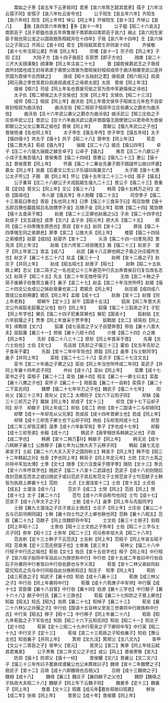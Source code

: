 <!-- { "loadSidebar": true } -->
　　鬻姒之子荼【哀五年下云荼皆同】君荼【哀六年陈乞弑其君荼】孺子【六年注云孺子同】安孺子【哀八年杜云安号也】
　　公子阳生【哀五年六年】齐阳生【哀六年经】阳生【同上年传】悼公【同上年】齐侯阳生【哀十注】齐悼公【哀八】
　　施【哀四至六年奔鲁】多【哀十一年】
　　公子鉏【昭二十六哀五】南郭且于【且于即鉏也哀五年奔鲁居于南郭故曰南郭且于哀六】阚止【哀六阳生家臣子我也简公宠之以国政致陈桓弑并在十四年】子我【哀六年十四年】壬【哀六悼公之子简公】齐简公【哀十四】君壬【陈恒弑其君壬并同哀十四】
　　齐侯敬【哀十七年注简公弟】齐侯【同上年】
　　宗楼【哀十一】宗子阳【同上年】子阳【注】
　　大陆子方【哀十四子我臣】东郭贾【即子方也】
　　顔庚【哀二十三齐大夫顔涿聚】顔涿聚【同上年注哀二十七】
　　晋【姬姓侯爵武王之子唐叔虞所封国也成王封母弟虞于唐爕父改唐为晋昭侯封桓叔成师于曲沃相袭至武公遂并宗国为晋侯今合而録之】
　　唐叔【昭十五始封之君】唐叔虞【桓六昭元】叔虞【昭元唐之季世其君曰叔虞叔虞成王之母弟太叔】太叔　晋侯【同上年注】
　　僖侯【桓六】司徒【同上年名也晋废司徙之官为改中军避僖侯之讳也】
　　太子仇【桓二穆侯之太子文侯也】文侯【同上年】文侯仇【昭二十三注】
　　成师【桓二】桓叔【同上年】曲沃伯【同上年晋文侯卒子昭侯立元年危不自安故封桓叔为曲沃伯】
　　曲沃庄伯【桓二桓叔子桓叔卒立庄伯袭父之爵亦为曲沃伯】
　　曲沃伯【庄十六年武公袭父之爵亦为曲沃伯】曲沃武公【桓三庄伯之子庄伯卒武公立】晋武公【庄十六年曲沃武公遂并晋国僖王因使虢公以君命命为晋侯即献公之父文公重耳之祖也】晋侯【同上年】
　　晋献公【僖九年武公之子也】晋侯佹诸【名也同上年】
　　太子申生【僖五年传】世子申生【僖五年经】太子【僖四僖十】共太子【僖十】共子【昭二十八】晋申生【同上年注】
　　荀息【僖二晋大夫】荀叔【僖九年】
　　骊姬【庄二十八】姬氏【僖公四年】
　　卓子【庄二十八僖九骊姬之娣生卓子】公卓子【僖九】
　　夷吾【庄二十八献公子小戎子生夷吾僖九】晋侯夷吾【僖二十四经】晋惠公【僖九二十三】惠公【僖十五】晋侯晋君【同上年】
　　怀嬴【僖二十二秦女先妻子圉子圉諡怀公故曰怀嬴】嬴女【同上年】辰嬴【后妻文公生公子乐諡曰辰嬴文六】
　　太子圉【僖十七惠公太子怀公】子圉　圉【同上年】怀公【僖十五年注二十三二十四】孺子【僖五】
　　公子重耳【庄二十八献公子犬戎狐姬生僖九二十三】晋公子【僖二十三】晋重耳【定四】晋文公【同上年】文公【僖三十八】
　　韩简【僖十五韩万之孙】定伯【国语也】
　　寺人披【僖五年】寺人勃鞮【僖二十五】
　　司空季子【僖二十三胥臣臼季也】胥臣【名也同上年】臼季【僖三十三食采于臼】瑕吕饴甥【僖十五即吕甥也葢姓瑕吕名饴甥字子金】吕甥子金【同上年】瑕甥【僖二十四】隂饴甥【僖十五食采于隂】
　　赵衰【僖二十三正卿也赵盾之父】子余【僖二十四字也】赵成子【文五諡也】成季【文六】孟子余【昭元年】原大夫【僖二十五】
　　原同【僖二十四季隗生原邑也】原叔【宣十五】赵同【宣十二】
　　屏括【僖二十四季隗生同之弟屏邑】屏季【宣二】公族大夫【同上年】
　　楼婴【僖二十四括之弟楼邑】赵婴【成四】赵婴齐【宣十二】
　　头湏【僖二十四一曰里凫湏】里凫湏【同上年注】
　　赵盾【文六传宣二经叔隗生】盾【僖二十三】赵宣子　宣子【同上年宣二】宣孟【成八】
　　赵武【襄十八正卿也朔之子盾之孙庄姬所生也】赵文子【襄二十五二十六】赵孟【襄三十一】
　　赵朔【宣十二盾之子】赵庄子【并同上年】
　　赵成【昭五昭七】赵景子【昭七】
　　赵鞅【昭二十五执政上卿】志父【哀二简子之一名也定公十三年避范中行氏出奔晋侯召归复位改名志父】赵简子【昭二十五】先主【哀二十年无恤呼简子】
　　无恤【哀二十鞅之子简子废嫡子伯鲁而立襄子】襄子【哀二十七】赵孟【哀二十年当世所呼】赵姬【僖二十四文公女成公之姊赵衰妻也宣二】君姬氏【同上年】
　　赵庄姬【成四成八晋成公女赵朔妻】姬氏【同上年】孟姬【成十七】
　　赵旃【宣十二】赵傁【同上年老称】
　　邯郸午【定十三】赵午【国语十五注】
　　狐突【闵二年晋大夫文公外祖狐毛狐偃之父也】伯行【同上年】
　　狐偃【僖二十三狐突之子】子犯【同上年字也】舅氏【僖二十四子犯重耳舅也】舅犯【国语十】
　　狐射姑【文六年狐偃之子】贾季【同上年食采于贾字季】
　　狐鞫居【文二】续简伯【同上年】续鞫居【文六】
　　狐庸【成七巫臣之子父子自楚奔晋】邢伯【襄十八晋大夫】屈狐庸【襄三十一】邢侯【襄十八昭十四】
　　介推【僖二十四】介之推【同上年】
　　先轸【僖二十八三十二】原轸【同上年食采于晋】
　　先蔑【文六士伯也】士伯【文七】
　　先且居【先轸之子僖三十三】霍伯【文五年先轸之子食采于霍】
　　先縠【宣十二年中军佐也】原縠【同上】彘季【与士鲂同字】彘子【并同上年】
　　栾枝【僖二十七二十八】栾贞子【僖二十七注文五】
　　栾书【宣二十年盾之子黡之父】栾伯【同上年当世所呼成二年同】栾武子【并同上年襄十四年武子同】
　　弁纠【成十八】栾纠【同上年】
　　栾黡【成十七栾书之子】栾桓子【襄二十二】栾伯【襄十四】桓主【襄二十一卿士曰主】栾盈【襄十八黡之子也】栾怀子【襄二十一】陪臣盈【襄二十一自称】栾孺子【襄二十二下栾氏同】
　　魏犫【僖二十七年毕万之子也】魏武子【僖二十七年】
　　阳处父【僖三十三年】晋处父【文二】太傅阳子【文六下云阳子同】
　　却缺【僖三十三却万之子】冀缺【同上年】却成子【文十三】
　　却克【宣十七下云却子同】却子　却献子【同上年成二】却伯【成二】驹伯【宣十二国语十二与却锜同】
　　却犫【成十一年却克从父兄弟】苦成叔【成十四年晋卿士也】苦成【同上年】
　　却锜【成十三却克子卿士也下云却子同】驹伯【与却克同成十七】
　　却至【成二年三却皆正卿】温季【成十六年新军佐】季子【字也成十七年】
　　却毅【成十三却至弟】歩毅【成十六】
　　韩武子【唐宰相世系韩厥之父也】子舆【成二字也】
　　韩厥【宣十二韩万孙】韩献子【同上年】
　　韩无忌【成十八韩厥子襄七】公族穆子【襄七年为公族大夫下云穆子同】
　　韩起【襄七无忌弟宣子】士起【襄二十六大夫入天子之国则称士】韩宣子【同上年】韩不信【昭三十二年韩起之孙】伯音【字也同上年】韩简子【同上年定元年】士防【文六士蒍之孙将中军加太傅】士季【文七】随季【文六注食采于随字季】随防【文十三】季氏【宣十六年呼其字也】随武子【僖二十八宣十二武諡也】范武子【成十八初封随后改封范故互而言之或曰随武子或曰范武子其后有范文子士爕范宣子士匄范献子士鞅皆为执政上卿襄十七】范防
　　士贞【士渥浊宣十二】士伯【宣十五】士贞伯【成五】士渥浊【成十八】
　　范文子【成二】士爕【同上】范叔【同上】爕【宣十七】文子【襄二十六】
　　范匄【成十六年自称匄也同】士匄【成十七】范宣子【成十八年文子之子】
　　士鲂【成十八】彘季【同上年与先縠同字】
　　士弱【襄九士渥浊之子庄子或云士弱氏】士庄子【同上年】士庄伯【襄公二十五与已前巩朔同諡】士鞅【襄十四士匄之子上卿也鞅也同】范鞅【襄十八昭五】范叔【襄二十九】范献子【同上伐魏舒将中军】
　　士文伯【襄三十士弱子】伯瑕【同上年昭十二】
　　士景伯【昭十三士文伯之子弥牟】士伯【昭二十三字与士贞子同】弥牟【昭十三】士弥牟【昭二十三】司马弥牟邬大夫【昭二十八年】
　　范吉射【定十三士鞅子下云范氏】士吉射【同上年】范昭子【同上年哀五昭子同】范臯夷【定十三范氏侧室子也】士臯夷【哀三年】
　　荀林父【僖二十八中行桓子中行氏之祖也】荀伯【文七】伯氏【宣十五伯字也】桓子【同上年】中行桓子【宣六桓子始将中军自此以为族世称中行】中行伯【宣十五成二年皆曰中行伯自后子孙袭将中行者皆曰中行伯伯爵也与字义乖】
　　荀首【宣十二林父弟赵同赵婴兄知氏之先与中行同祖自此分族称知氏】知庄子　知季【同上年】
　　荀防【成三荀首之子】知武子【襄十四】知伯【成十八襄十三】
　　荀庚【成三林父之子】中行伯【同上年袭将中行】
　　荀偃【成十六荀庚子中军帅】中行偃【成十七】官臣偃【襄十八自誓】中行伯【襄十四】伯游【襄十三字也】中行献子【襄十六十八】献子中行氏【襄二十三族也】
　　荀盈【襄二十七知防之子晋上卿也】知盈【昭五】知氏【昭九】伯夙【襄二十七】知悼子【襄二十三】
　　荀吴【襄二十六林父之孙偃之子】中行伯【国语十五自林父至吴三世袭将中行故族称中行氏】中行吴【昭五】穆子【昭十二】中行穆子【同上年襄二十六】
　　荀跞【昭九年荀盈之子下军佐也】知跞【昭二十六下云知氏同】知伯【昭二十一】知文子【定十四】
　　荀寅【定十三昭二十九中行荀吴之子下卿将中军】中行寅【昭二十九】中行文子【定十三】
　　荀瑶【哀二十三荀跞之子知伯襄子】知伯【豫让主也】知伯襄子【并同上年】
　　箕郑【文九注】箕郑父【文八文九】
　　胥甲【文公十二胥臣之子】胥甲父【宣元】
　　晋灵公【宣二】夷臯【同上年经云弑其君夷臯】
　　公子黒臀【宣二年文公之子也】成公【同上】晋侯黒臀【宣九】
　　防郑【僖十】防郑父【僖十一经】
　　晋侯驩【文六】晋襄公【文二文六】子【僖三十三年传曰子墨衰绖谓襄公也公未葬故曰子】魏锜【宣十二年魏犫之子】厨武子【宣十二】吕锜【成十六即魏锜也吕相父】
　　吕相【成十三魏锜之子】魏相【成十八】
　　魏绛【襄三】魏庄子【襄四献子之父也】
　　魏舒【魏绛之子执政大夫昭二十八】魏献子【同上年下云魏子同】
　　魏曼多【定十三】魏襄子【同上年】
　　詹嘉【文十三】瑕嘉【成元年嘉处瑕故曰瑕嘉】
　　觧张【成二年】张侯【同上年】
　　晋景公【成十年】晋侯獳【同上年】
